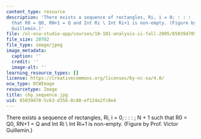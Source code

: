 ```yaml
---
content_type: resource
description: 'There exists a sequence of rectangles, Ri, i = 0; : : : ; N + 1 such
  that R0 = Q0, RN+1 = Q and Int Ri \ Int Ri+1 is non-empty. (Figure by Prof. Victor
  Guillemin.)'
file: /ol-ocw-studio-app/courses/18-101-analysis-ii-fall-2005/85039d705c63d3560c80ef124e2fc8e4_chp_sequence.jpg
file_size: 20782
file_type: image/jpeg
image_metadata:
  caption: ''
  credit: ''
  image-alt: ''
learning_resource_types: []
license: https://creativecommons.org/licenses/by-nc-sa/4.0/
ocw_type: OCWImage
resourcetype: Image
title: chp_sequence.jpg
uid: 85039d70-5c63-d356-0c80-ef124e2fc8e4
---
```

There exists a sequence of rectangles, Ri, i = 0; : : : ; N + 1 such that R0 = Q0, RN+1 = Q and Int Ri \ Int Ri+1 is non-empty. (Figure by Prof. Victor Guillemin.)